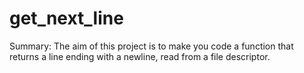 # get_next_line
Summary: The aim of this project is to make you code a function that returns a line ending with a newline, read from a file descriptor.
